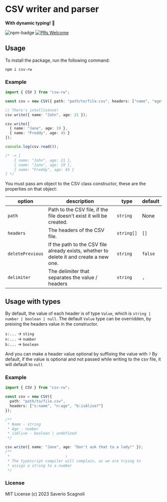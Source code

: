 # CSV writer and parser

**With dynamic typing!** 🥳

![npm-badge](https://img.shields.io/npm/v/csv-rw)
[![PRs Welcome](https://img.shields.io/badge/PRs-welcome-brightgreen.svg?style=flat-square)](https://makeapullrequest.com)

## Usage

To install the package, run the following command:

```
npm i csv-rw
```

### Example

```ts
import { CSV } from "csw-rw";

const csv = new CSV({ path: "path/to/file.csv", headers: ["name", "age"] });

// There's intellisense!
csv.write({ name: "John", age: 21 });

csv.write([
  { name: "Jane", age: 19 },
  { name: "Freddy", age: 45 }
]);

console.log(csv.read());

/* -> [
    { name: "John", age: 21 },
    { name: "Jane", age: 19 },
    { name: "Freddy", age: 45 }
] */
```

You must pass am object to the CSV class constructor, these are the properties on that object:

| option           | description                                                                            | type       | default |
| ---------------- | -------------------------------------------------------------------------------------- | ---------- | ------- |
| `path`           | Path to the CSV file, if the file doesn't exist it will be created.                    | `string`   | None    |
| `headers`        | The headers of the CSV file.                                                           | `string[]` | `[]`    |
| `deletePrevious` | If the path to the CSV file already exists, whether to delete it and create a new one. | `string`   | `false` |
| `delimiter`      | The delimiter that separates the value / headers                                       | `string`   | `,`     |

## Usage with types

By default, the value of each header is of type `Value`, which is `string | number | boolean | null`.
The default `Value` type can be overridden, by preixing the headers value in the constructor.

`s:...` -> `sting` <br />
`n:...` -> `number` <br />
`b:...` -> `boolean`

And you can make a header value optional by suffixing the value with `?`
By default, if the value is optional and not passed while writing to the csv file, it will default to `null`

### Example

```ts
import { CSV } from "csv-rw";

const csv = new CSV({
  path: "path/to/file.csv",
  headers: ["s:name", "n:age", "b:isAlive?"]
});

/**
 * Name - string
 * Age - number
 * isAlive - boolean | undefined
 */

csv.write({ name: "Jane", age: "Don't ask that to a lady!" });
/**
 *                         ↑
 * The typescript compiler will complain, as we are trying to
 * assign a string to a number
 */
```

### License

MIT License (c) 2023 Saverio Scagnoli
